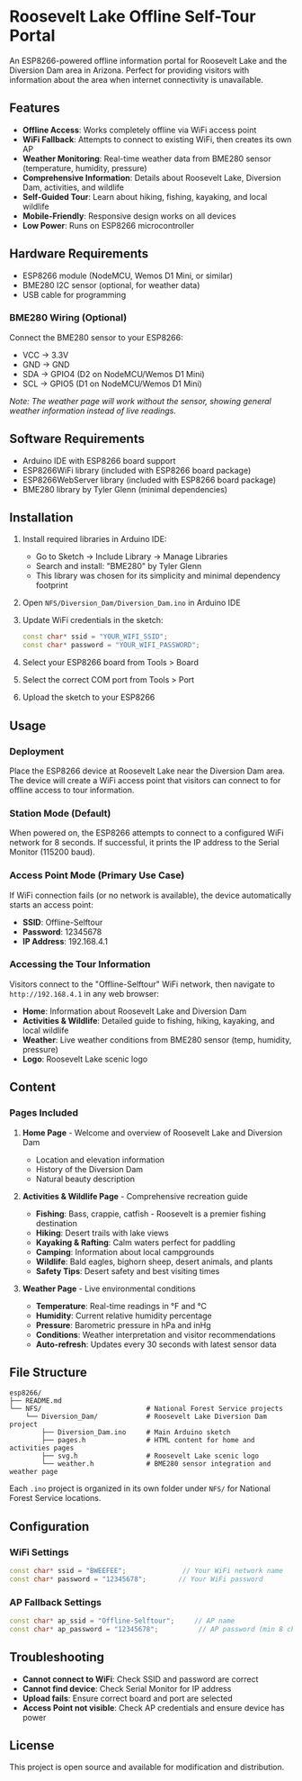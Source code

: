 # Roosevelt Lake Offline Self-Tour Portal

An ESP8266-powered offline information portal for Roosevelt Lake and the Diversion Dam area in Arizona. Perfect for providing visitors with information about the area when internet connectivity is unavailable.

## Features

- **Offline Access**: Works completely offline via WiFi access point
- **WiFi Fallback**: Attempts to connect to existing WiFi, then creates its own AP
- **Weather Monitoring**: Real-time weather data from BME280 sensor (temperature, humidity, pressure)
- **Comprehensive Information**: Details about Roosevelt Lake, Diversion Dam, activities, and wildlife
- **Self-Guided Tour**: Learn about hiking, fishing, kayaking, and local wildlife
- **Mobile-Friendly**: Responsive design works on all devices
- **Low Power**: Runs on ESP8266 microcontroller

## Hardware Requirements

- ESP8266 module (NodeMCU, Wemos D1 Mini, or similar)
- BME280 I2C sensor (optional, for weather data)
- USB cable for programming

### BME280 Wiring (Optional)

Connect the BME280 sensor to your ESP8266:
- VCC → 3.3V
- GND → GND
- SDA → GPIO4 (D2 on NodeMCU/Wemos D1 Mini)
- SCL → GPIO5 (D1 on NodeMCU/Wemos D1 Mini)

*Note: The weather page will work without the sensor, showing general weather information instead of live readings.*

## Software Requirements

- Arduino IDE with ESP8266 board support
- ESP8266WiFi library (included with ESP8266 board package)
- ESP8266WebServer library (included with ESP8266 board package)
- BME280 library by Tyler Glenn (minimal dependencies)

## Installation

1. Install required libraries in Arduino IDE:
   - Go to Sketch → Include Library → Manage Libraries
   - Search and install: "BME280" by Tyler Glenn
   - This library was chosen for its simplicity and minimal dependency footprint

2. Open `NFS/Diversion_Dam/Diversion_Dam.ino` in Arduino IDE

3. Update WiFi credentials in the sketch:
   ```cpp
   const char* ssid = "YOUR_WIFI_SSID";
   const char* password = "YOUR_WIFI_PASSWORD";
   ```

4. Select your ESP8266 board from Tools > Board

5. Select the correct COM port from Tools > Port

6. Upload the sketch to your ESP8266

## Usage

### Deployment
Place the ESP8266 device at Roosevelt Lake near the Diversion Dam area. The device will create a WiFi access point that visitors can connect to for offline access to tour information.

### Station Mode (Default)
When powered on, the ESP8266 attempts to connect to a configured WiFi network for 8 seconds. If successful, it prints the IP address to the Serial Monitor (115200 baud).

### Access Point Mode (Primary Use Case)
If WiFi connection fails (or no network is available), the device automatically starts an access point:
- **SSID**: Offline-Selftour
- **Password**: 12345678
- **IP Address**: 192.168.4.1

### Accessing the Tour Information

Visitors connect to the "Offline-Selftour" WiFi network, then navigate to `http://192.168.4.1` in any web browser:
- **Home**: Information about Roosevelt Lake and Diversion Dam
- **Activities & Wildlife**: Detailed guide to fishing, hiking, kayaking, and local wildlife
- **Weather**: Live weather conditions from BME280 sensor (temp, humidity, pressure)
- **Logo**: Roosevelt Lake scenic logo

## Content

### Pages Included

1. **Home Page** - Welcome and overview of Roosevelt Lake and Diversion Dam
   - Location and elevation information
   - History of the Diversion Dam
   - Natural beauty description

2. **Activities & Wildlife Page** - Comprehensive recreation guide
   - **Fishing**: Bass, crappie, catfish - Roosevelt is a premier fishing destination
   - **Hiking**: Desert trails with lake views
   - **Kayaking & Rafting**: Calm waters perfect for paddling
   - **Camping**: Information about local campgrounds
   - **Wildlife**: Bald eagles, bighorn sheep, desert animals, and plants
   - **Safety Tips**: Desert safety and best visiting times

3. **Weather Page** - Live environmental conditions
   - **Temperature**: Real-time readings in °F and °C
   - **Humidity**: Current relative humidity percentage
   - **Pressure**: Barometric pressure in hPa and inHg
   - **Conditions**: Weather interpretation and visitor recommendations
   - **Auto-refresh**: Updates every 30 seconds with latest sensor data

## File Structure

```
esp8266/
├── README.md
└── NFS/                          # National Forest Service projects
    └── Diversion_Dam/            # Roosevelt Lake Diversion Dam project
        ├── Diversion_Dam.ino     # Main Arduino sketch
        ├── pages.h               # HTML content for home and activities pages
        ├── svg.h                 # Roosevelt Lake scenic logo
        └── weather.h             # BME280 sensor integration and weather page
```

Each `.ino` project is organized in its own folder under `NFS/` for National Forest Service locations.

## Configuration

### WiFi Settings
```cpp
const char* ssid = "BWEEFEE";              // Your WiFi network name
const char* password = "12345678";        // Your WiFi password
```

### AP Fallback Settings
```cpp
const char* ap_ssid = "Offline-Selftour";     // AP name
const char* ap_password = "12345678";          // AP password (min 8 chars)
```

## Troubleshooting

- **Cannot connect to WiFi**: Check SSID and password are correct
- **Cannot find device**: Check Serial Monitor for IP address
- **Upload fails**: Ensure correct board and port are selected
- **Access Point not visible**: Check AP credentials and ensure device has power

## License

This project is open source and available for modification and distribution.
